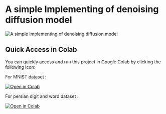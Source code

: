 # A simple Implementing of denoising diffusion model

![A simple Implementing of denoising diffusion model](https://github.com/shining0611armor/Implementation-of-a-Denoising-Diffusion-Probabilistic-Model-DDPM-/raw/main/images/poster.PNG)


## Quick Access in Colab

You can quickly access and run this project in Google Colab by clicking the following icon:

For MNIST dataset :


[![Open in Colab](https://colab.research.google.com/assets/colab-badge.svg)](https://colab.research.google.com/githubshining0611armor/Implementation-of-a-Denoising-Diffusion-Probabilistic-Model-DDPM-/blob/main/Mnist_run.ipynb)


For persian digit and word dataset :

[![Open in Colab](https://colab.research.google.com/assets/colab-badge.svg)](https://colab.research.google.com/githubshining0611armor/Implementation-of-a-Denoising-Diffusion-Probabilistic-Model-DDPM-/blob/main/Mnist_run.ipynb)

